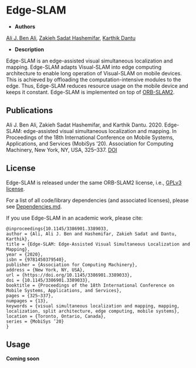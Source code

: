 # Edge-SLAM

* **Authors**

[Ali J. Ben Ali](https://github.com/benaliny), [Zakieh Sadat Hashemifar](https://github.com/Zakieh), [Karthik Dantu](https://github.com/dkkarthik)

* **Description**

Edge-SLAM is an edge-assisted visual simultaneous localization and mapping. Edge-SLAM adapts Visual-SLAM into edge computing architecture to enable long operation of Visual-SLAM on mobile devices. This is achieved by offloading the computation-intensive modules to the edge. Thus, Edge-SLAM reduces resource usage on the mobile device and keeps it constant. Edge-SLAM is implemented on top of [ORB-SLAM2](https://github.com/raulmur/ORB_SLAM2).


## Publications

Ali J. Ben Ali, Zakieh Sadat Hashemifar, and Karthik Dantu. 2020. Edge-SLAM: edge-assisted visual simultaneous localization and mapping. In Proceedings of the 18th International Conference on Mobile Systems, Applications, and Services (MobiSys ’20). Association for Computing Machinery, New York, NY, USA, 325–337. [DOI](https://doi.org/10.1145/3386901.3389033)

## License

Edge-SLAM is released under the same ORB-SLAM2 license, i.e., [GPLv3 license](https://github.com/droneslab/edgeslam/blob/master/License-gpl.txt).

For a list of all code/library dependencies (and associated licenses), please see [Dependencies.md](https://github.com/droneslab/edgeslam/blob/master/Dependencies.md).

If you use Edge-SLAM in an academic work, please cite:
```
@inproceedings{10.1145/3386901.3389033,
author = {Ali, Ali J. Ben and Hashemifar, Zakieh Sadat and Dantu, Karthik},
title = {Edge-SLAM: Edge-Assisted Visual Simultaneous Localization and Mapping},
year = {2020},
isbn = {9781450379540},
publisher = {Association for Computing Machinery},
address = {New York, NY, USA},
url = {https://doi.org/10.1145/3386901.3389033},
doi = {10.1145/3386901.3389033},
booktitle = {Proceedings of the 18th International Conference on Mobile Systems, Applications, and Services},
pages = {325–337},
numpages = {13},
keywords = {visual simultaneous localization and mapping, mapping, localization, split architecture, edge computing, mobile systems},
location = {Toronto, Ontario, Canada},
series = {MobiSys ’20}
}
```

## Usage

**Coming soon**

